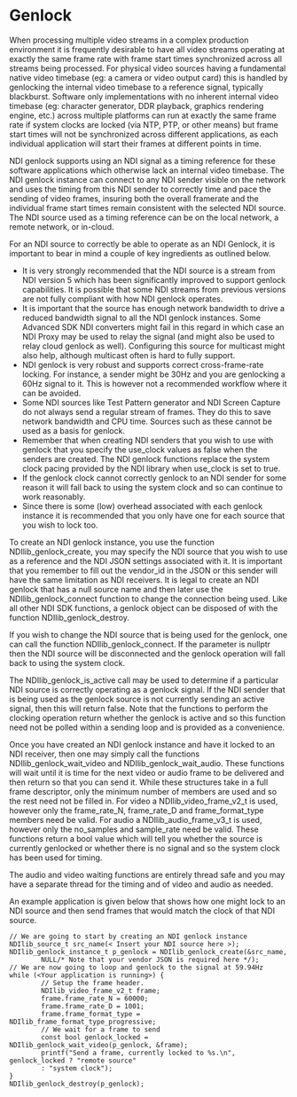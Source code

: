 # Genlock

When processing multiple video streams in a complex production environment it is frequently desirable to have all video streams operating at exactly the same frame rate with frame start times synchronized across all streams being processed. For physical video sources having a fundamental native video timebase (eg: a camera or video output card) this is handled by genlocking the internal video timebase to a reference signal, typically blackburst. Software only implementations with no inherent internal video timebase (eg: character generator, DDR playback, graphics rendering engine, etc.) across multiple platforms can run at exactly the same frame rate if system clocks are locked (via NTP, PTP, or other means) but frame start times will not be synchronized across different applications, as each individual application will start their frames at different points in time.

NDI genlock supports using an NDI signal as a timing reference for these software applications which otherwise lack an internal video timebase. The NDI genlock instance can connect to any NDI sender visible on the network and uses the timing from this NDI sender to correctly time and pace the sending of video frames, insuring both the overall framerate and the individual frame start times remain consistent with the selected NDI source. The NDI source used as a timing reference can be on the local network, a remote network, or in-cloud.

For an NDI source to correctly be able to operate as an NDI Genlock, it is important to bear in mind a couple of key ingredients as outlined below.

* It is very strongly recommended that the NDI source is a stream from NDI version 5 which has been significantly improved to support genlock capabilities. It is possible that some NDI streams from previous versions are not fully compliant with how NDI genlock operates.
* It is important that the source has enough network bandwidth to drive a reduced bandwidth signal to all the NDI genlock instances. Some Advanced SDK NDI converters might fail in this regard in which case an NDI Proxy may be used to relay the signal (and might also be used to relay cloud genlock as well). Configuring this source for multicast might also help, although multicast often is hard to fully support.
* NDI genlock is very robust and supports correct cross-frame-rate locking. For instance, a sender might be 30Hz and you are genlocking a 60Hz signal to it. This is however not a recommended workflow where it can be avoided.
* Some NDI sources like Test Pattern generator and NDI Screen Capture do not always send a regular stream of frames. They do this to save network bandwidth and CPU time. Sources such as these cannot be used as a basis for genlock.
* Remember that when creating NDI senders that you wish to use with genlock that you specify the use\_clock values as false when the senders are created. The NDI genlock functions replace the system clock pacing provided by the NDI library when use\_clock is set to true.
* If the genlock clock cannot correctly genlock to an NDI sender for some reason it will fall back to using the system clock and so can continue to work reasonably.
* Since there is some (low) overhead associated with each genlock instance it is recommended that you only have one for each source that you wish to lock too.

To create an NDI genlock instance, you use the function NDIlib\_genlock\_create, you may specify the NDI source that you wish to use as a reference and the NDI JSON settings associated with it. It is important that you remember to fill out the vendor\_id in the JSON or this sender will have the same limitation as NDI receivers. It is legal to create an NDI genlock that has a null source name and then later use the NDIlib\_genlock\_connect function to change the connection being used. Like all other NDI SDK functions, a genlock object can be disposed of with the function NDIlib\_genlock\_destroy.

If you wish to change the NDI source that is being used for the genlock, one can call the function NDIlib\_genlock\_connect. If the parameter is nullptr then the NDI source will be disconnected and the genlock operation will fall back to using the system clock.

The NDIlib\_genlock\_is\_active call may be used to determine if a particular NDI source is correctly operating as a genlock signal. If the NDI sender that is being used as the genlock source is not currently sending an active signal, then this will return false. Note that the functions to perform the clocking operation return whether the genlock is active and so this function need not be polled within a sending loop and is provided as a convenience.

Once you have created an NDI genlock instance and have it locked to an NDI receiver, then one may simply call the functions NDIlib\_genlock\_wait\_video and NDIlib\_genlock\_wait\_audio. These functions will wait until it is time for the next video or audio frame to be delivered and then return so that you can send it. While these structures take in a full frame descriptor, only the minimum number of members are used and so the rest need not be filled in. For video a NDIlib\_video\_frame\_v2\_t is used, however only the frame\_rate\_N, frame\_rate\_D and frame\_format\_type members need be valid. For audio a NDIlib\_audio\_frame\_v3\_t is used, however only the no\_samples and sample\_rate need be valid. These functions return a bool value which will tell you whether the source is currently genlocked or whether there is no signal and so the system clock has been used for timing.

The audio and video waiting functions are entirely thread safe and you may have a separate thread for the timing and of video and audio as needed.

An example application is given below that shows how one might lock to an NDI source and then send frames that would match the clock of that NDI source.

```
// We are going to start by creating an NDI genlock instance
NDIlib_source_t src_name(< Insert your NDI source here >);
NDIlib_genlock_instance_t p_genlock = NDIlib_genlock_create(&src_name,
        NULL/* Note that your vendor JSON is required here */);
// We are now going to loop and genlock to the signal at 59.94Hz
while (<Your application is running>) {
        // Setup the frame header.
        NDIlib_video_frame_v2_t frame;
        frame.frame_rate_N = 60000;
        frame.frame_rate_D = 1001;
        frame.frame_format_type = NDIlib_frame_format_type_progressive;
        // We wait for a frame to send
        const bool genlock_locked = NDIlib_genlock_wait_video(p_genlock, &frame);
        printf("Send a frame, currently locked to %s.\n", genlock_locked ? "remote source" 
        : "system clock");
}
NDIlib_genlock_destroy(p_genlock);
```



